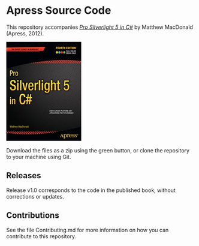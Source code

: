 # Apress Source Code

This repository accompanies [*Pro Silverlight 5 in C#*](http://www.apress.com/9781430234791) by Matthew MacDonald (Apress, 2012).

![Cover image](9781430234791.jpg)

Download the files as a zip using the green button, or clone the repository to your machine using Git.

## Releases

Release v1.0 corresponds to the code in the published book, without corrections or updates.

## Contributions

See the file Contributing.md for more information on how you can contribute to this repository.
